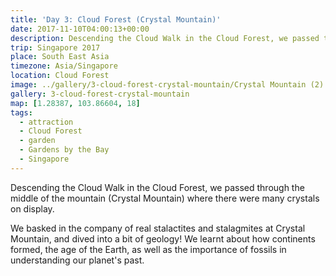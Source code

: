 ```yaml
---
title: 'Day 3: Cloud Forest (Crystal Mountain)'
date: 2017-11-10T04:00:13+00:00
description: Descending the Cloud Walk in the Cloud Forest, we passed through Crystal Mountain where there were many crystals on display.
trip: Singapore 2017
place: South East Asia
timezone: Asia/Singapore
location: Cloud Forest
image: ../gallery/3-cloud-forest-crystal-mountain/Crystal Mountain (2).jpeg
gallery: 3-cloud-forest-crystal-mountain
map: [1.28387, 103.86604, 18]
tags:
  - attraction
  - Cloud Forest
  - garden
  - Gardens by the Bay
  - Singapore
---
```


Descending the Cloud Walk in the Cloud Forest, we passed through the middle of the mountain (Crystal Mountain) where there were many crystals on display.

We basked in the company of real stalactites and stalagmites at Crystal Mountain, and dived into a bit of geology! We learnt about how continents formed, the age of the Earth, as well as the importance of fossils in understanding our planet's past.
